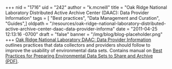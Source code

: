 +++
nid = "1716"
uid = "242"
author = "k.mcneill"
title = "Oak Ridge National Laboratory Distributed Active Archive Center (DAAC): Data Provider Information"
tags = [ "Best practices", "Data Management and Curation", "Guides",]
oldpath = "/resources/oak-ridge-national-laboratory-distributed-active-archive-center-daac-data-provider-informa"
date = "2011-04-25 12:13:16 -0700"
draft = "false"
banner = "/img/blog/blog-placeholder.png"
+++
[Oak Ridge National Laboratory DAAC: Data Provider
Information](http://daac.ornl.gov/PI/pi_info.shtml) outlines practices
that data collectors and providers should follow to improve the
usability of environmental data sets. Contains manual on [Best Practices
for Preparing Environmental Data Sets to Share and Archive
(PDF)](http://daac.ornl.gov/PI/BestPractices-2010.pdf).
